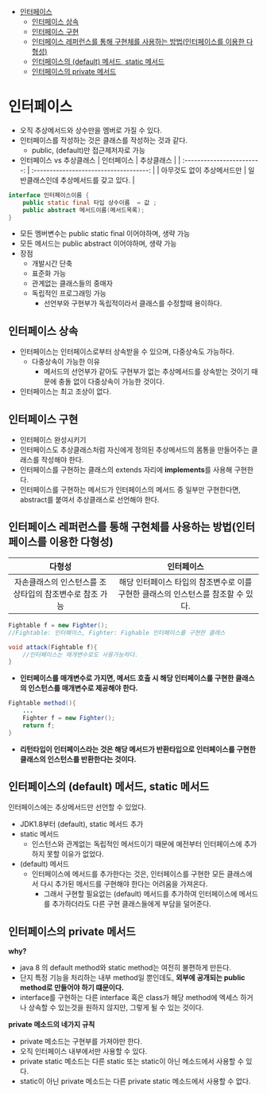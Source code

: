 - [인터페이스](#인터페이스)
  - [인터페이스 상속](#인터페이스-상속)
  - [인터페이스 구현](#인터페이스-구현)
  - [인터페이스 레퍼런스를 통해 구현체를 사용하는 방법(인터페이스를 이용한 다형성)](#인터페이스-레퍼런스를-통해-구현체를-사용하는-방법인터페이스를-이용한-다형성)
  - [인터페이스의 (default) 메서드, static 메서드](#인터페이스의-default-메서드-static-메서드)
  - [인터페이스의 private 메서드](#인터페이스의-private-메서드)


# 인터페이스

- 오직 추상메서드와 상수만을 멤버로 가질 수 있다.
- 인터페이스를 작성하는 것은 클래스를 작성하는 것과 같다.
  - public, (default)만 접근제저자로 가능
- 인터페이스 vs 추상클래스
  |         인터페이스         |               추상클래스               |
  | :------------------------: | :------------------------------------: |
  | 아무것도 없이 추상메서드만 | 일반클래스인데 추상메서드를 갖고 있다. |

```java
interface 인터페이스이름 {
    public static final 타입 상수이름  = 값 ;
    public abstract 메서드이름(메서드목록);
}
```
- 모든 멤버변수는 public static final 이어야하며, 생략 가능
- 모든 메서드는 public abstract 이어야하며, 생략 가능
- 장점
  - 개발시간 단축
  - 표준화 가능
  - 관계없는 클래스들의 중매자
  - 독립적인 프로그래밍 가능
    - 선언부와 구현부가 독립적이라서 클래스를 수정할때 용이하다.

## 인터페이스 상속
- 인터페이스는 인터페이스로부터 상속받을 수 있으며, 다중상속도 가능하다.
  - 다중상속이 가능한 이유
    - 메서드의 선언부가 같아도 구현부가 없는 추상메서드를 상속받는 것이기 때문에 충돌 없이 다중상속이 가능한 것이다.
- 인터페이스는 최고 조상이 없다.

## 인터페이스 구현
- 인터페이스 완성시키기
- 인터페이스도 추상클래스처럼 자신에게 정의된 추상메서드의 몸통을 만들어주는 클래스를 작성해야 한다.
- 인터페이스를 구현하는 클래스의 extends 자리에 **implements**를 사용해 구현한다.
- 인터페이스를 구현하는 메서드가 인터페이스의 메서드 중 일부만 구현한다면, abstract를 붙여서 추상클래스로 선언해야 한다.

## 인터페이스 레퍼런스를 통해 구현체를 사용하는 방법(인터페이스를 이용한 다형성)

|                         다형성                          |                                    인터페이스                                     |
| :-----------------------------------------------------: | :-------------------------------------------------------------------------------: |
| 자손클래스의 인스턴스를 조상타입의 참조변수로 참조 가능 | 해당 인터페이스 타입의 참조변수로 이를 구현한 클래스의 인스턴스를 참조할 수 있다. |

```java
Fightable f = new Fighter();
//Fightable: 인터페이스, Fighter: Fighable 인터페이스를 구현한 클래스

void attack(Fightable f){
    //인터페이스는 매개변수로도 사용가능하다.
}
```
- **인터페이스를 매개변수로 가지면, 메서드 호출 시 해당 인터페이스를 구현한 클래스의 인스턴스를 매개변수로 제공해야 한다.**

```java
Fightable method(){
    ...
    Fighter f = new Fighter();
    return f;
}
```
- **리턴타입이 인터페이스라는 것은 해당 메서드가 반환타입으로 인터페이스를 구현한 클래스의 인스턴스를 반환한다는 것이다.**

## 인터페이스의 (default) 메서드, static 메서드
인터페이스에는 추상메서드만 선언할 수 있었다.
- JDK1.8부터 (default), static 메서드 추가
- static 메서드
  - 인스턴스와 관계없는 독립적인 메서드이기 때문에 예전부터 인터페이스에 추가하지 못할 이유가 없었다.
- (default) 메서드
  - 인터페이스에 메서드를 추가한다는 것은, 인터페이스를 구현한 모든 클래스에서 다시 추가된 메서드를 구현해야 한다는 어려움을 가져온다.
    - 그래서 구현할 필요없는 (default) 메서드를 추가하여 인터페이스에 메서드를 추가하더라도 다른 구현 클래스들에게 부담을 덜어준다.

## 인터페이스의 private 메서드
**why?**

- java 8 의 default method와 static method는 여전히 불편하게 만든다.
- 단지 특정 기능을 처리하는 내부 method일 뿐인데도, **외부에 공개되는 public method로 만들어야 하기 떄문이다.**
- interface를 구현하는 다른 interface 혹은 class가 해당 method에 엑세스 하거나 상속할 수 있는것을 원하지 않지만, 그렇게 될 수 있는 것이다.

**private 메소드의 네가지 규칙**

- private 메소드는 구현부를 가져야만 한다.
- 오직 인터페이스 내부에서만 사용할 수 있다.
- private static 메소드는 다른 static 또는 static이 아닌 메소드에서 사용할 수 있다.
- static이 아닌 private 메소드는 다른 private static 메소드에서 사용할 수 없다.